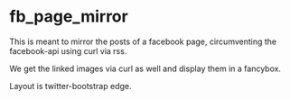 fb_page_mirror
==============


This is meant to mirror the posts of a facebook page, circumventing the facebook-api
 using curl via rss.

We get the linked images via curl as well and display them in a fancybox.

Layout is twitter-bootstrap edge.